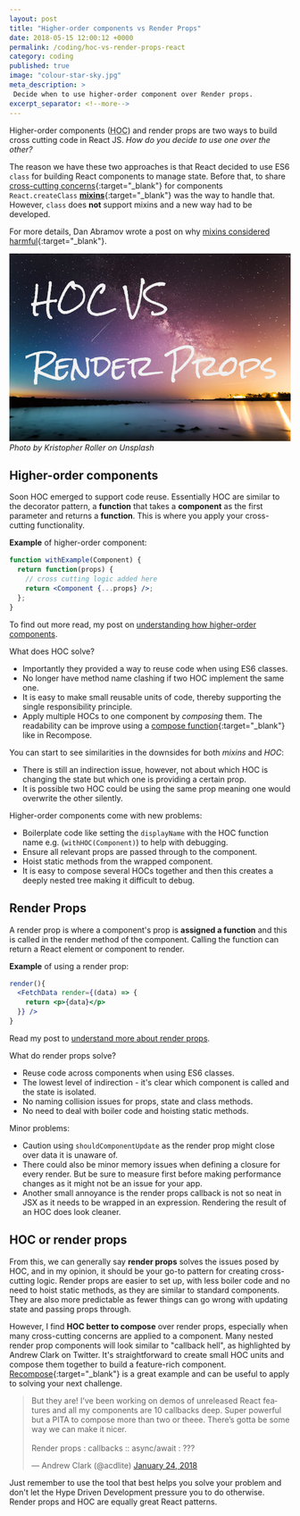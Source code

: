 ```yaml
---
layout: post
title: "Higher-order components vs Render Props"
date: 2018-05-15 12:00:12 +0000
permalink: /coding/hoc-vs-render-props-react
category: coding
published: true
image: "colour-star-sky.jpg"
meta_description: >
 Decide when to use higher-order component over Render props.
excerpt_separator: <!--more-->
---
```


Higher-order components (<abbr title="higher-order component">HOC</abbr>) and render props are two ways to build cross cutting code in React JS. _How do you decide to use one over the other?_

<!--more-->

The reason we have these two approaches is that React decided to use ES6 `class` for building React components to manage state. Before that, to share [cross-cutting concerns](https://stackoverflow.com/questions/23700540/cross-cutting-concern-example){:target="\_blank"} for components `React.createClass` [**mixins**](https://github.com/facebook/react/blob/0.14-stable/docs/docs/05-reusable-components.md#mixins){:target="\_blank"} was the way to handle that. However, `class` does **not** support mixins and a new way had to be developed.

For more details, Dan Abramov wrote a post on why [mixins considered harmful](https://reactjs.org/blog/2016/07/13/mixins-considered-harmful.html){:target="\_blank"}.

![Colourful starry night](/images/colour-star-sky.jpg)
_Photo by Kristopher Roller on Unsplash_

## Higher-order components

Soon HOC emerged to support code reuse. Essentially HOC are similar to the decorator pattern, a **function** that takes a **component** as the first parameter and returns a **function**. This is where you apply your cross-cutting functionality.

**Example** of higher-order component:

```jsx
function withExample(Component) {
  return function(props) {
    // cross cutting logic added here
    return <Component {...props} />;
  };
}
```

To find out more read, my post on [understanding how higher-order components](/coding/understanding-higher-order-components).

What does HOC solve?

* Importantly they provided a way to reuse code when using ES6 classes.
* No longer have method name clashing if two HOC implement the same one.
* It is easy to make small reusable units of code, thereby supporting the single responsibility principle.
* Apply multiple HOCs to one component by _composing_ them. The readability can be improve using a [compose function](https://github.com/acdlite/recompose#composition){:target="\_blank"} like in Recompose.

You can start to see similarities in the downsides for both _mixins_ and _HOC_:

* There is still an indirection issue, however, not about which HOC is changing the state but which one is providing a certain prop.
* It is possible two HOC could be using the same prop meaning one would overwrite the other silently.

Higher-order components come with new problems:

* Boilerplate code like setting the `displayName` with the HOC function name e.g. (`withHOC(Component)`) to help with debugging.
* Ensure all relevant props are passed through to the component.
* Hoist static methods from the wrapped component.
* It is easy to compose several HOCs together and then this creates a deeply nested tree making it difficult to debug.

## Render Props

A render prop is where a component's prop is **assigned a function** and this is called in the render method of the component. Calling the function can return a React element or component to render.

**Example** of using a render prop:

```jsx
render(){
  <FetchData render={(data) => {
    return <p>{data}</p>
  }} />
}
```

Read my post to [understand more about render props](/coding/understanding-render-props-react-js).

What do render props solve?

* Reuse code across components when using ES6 classes.
* The lowest level of indirection - it's clear which component is called and the state is isolated.
* No naming collision issues for props, state and class methods.
* No need to deal with boiler code and hoisting static methods.

Minor problems:

* Caution using `shouldComponentUpdate` as the render prop might close over data it is unaware of.
* There could also be minor memory issues when defining a closure for every render. But be sure to measure first before making performance changes as it might not be an issue for your app.
* Another small annoyance is the render props callback is not so neat in JSX as it needs to be wrapped in an expression. Rendering the result of an HOC does look cleaner.

## HOC or render props

From this, we can generally say **render props** solves the issues posed by HOC, and in my opinion, it should be your go-to pattern for creating cross-cutting logic. Render props are easier to set up, with less boiler code and no need to hoist static methods, as they are similar to standard components. They are also more predictable as fewer things can go wrong with updating state and passing props through.

However, I find **HOC better to compose** over render props, especially when many cross-cutting concerns are applied to a component. Many nested render prop components will look similar to "callback hell", as highlighted by Andrew Clark on Twitter. It's straightforward to create small HOC units and compose them together to build a feature-rich component. [Recompose](https://github.com/acdlite/recompose){:target="\_blank"} is a great example and can be useful to apply to solving your next challenge.

<blockquote class="twitter-tweet" data-lang="en"><p lang="en" dir="ltr">But they are! I’ve been working on demos of unreleased React features and all my components are 10 callbacks deep. Super powerful but a PITA to compose more than two or theee. There’s gotta be some way we can make it nicer.<br><br>Render props : callbacks :: async/await : ???</p>&mdash; Andrew Clark (@acdlite) <a href="https://twitter.com/acdlite/status/955954032194895872?ref_src=twsrc%5Etfw">January 24, 2018</a></blockquote>
<script async src="https://platform.twitter.com/widgets.js" charset="utf-8"></script>

Just remember to use the tool that best helps you solve your problem and don't let the Hype Driven Development pressure you to do otherwise. Render props and HOC are equally great React patterns.

